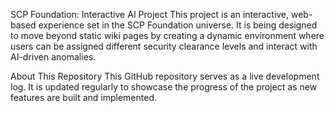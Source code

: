 SCP Foundation: Interactive AI Project
This project is an interactive, web-based experience set in the SCP Foundation universe. It is being designed to move beyond static wiki pages by creating a dynamic environment where users can be assigned different security clearance levels and interact with AI-driven anomalies.

About This Repository
This GitHub repository serves as a live development log. It is updated regularly to showcase the progress of the project as new features are built and implemented.
